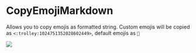 # CopyEmojiMarkdown

Allows you to copy emojis as formatted string. Custom emojis will be copied as `<:trolley:1024751352028602449>`, default emojis as `🛒`

![](https://github.com/Tally-gay/Tallycord/assets/45497981/417f345a-7031-4fe7-8e42-e238870cd547)
